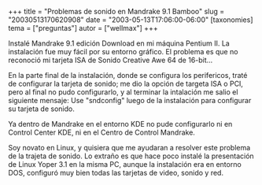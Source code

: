 +++
title = "Problemas de sonido en Mandrake 9.1 Bamboo"
slug = "20030513170620908"
date = "2003-05-13T17:06:00-06:00"
[taxonomies]
tema = ["preguntas"]
autor = ["wellmax"]
+++

Instalé Mandrake 9.1 edición Download en mi máquina Pentium II. La
instalación fue muy fácil por su entorno gráfico. El problema es que no
reconoció mi tarjeta ISA de Sonido Creative Awe 64 de 16-bit…

<!-- more -->
En la parte final de la instalación, donde se configura los perifericos,
traté de configurar la tarjeta de sonido; me dio la opción de targeta
ISA o PCI, pero al final no pudo configurarlo, y al terminar la
intalación me salio el siguiente mensaje: Use &quot;sndconfig&quot;
luego de la instalación para configurar su tarjeta de sonido.

Ya dentro de Mandrake en el entorno KDE no pude configurarlo ni en
Control Center KDE, ni en el Centro de Control Mandrake.

Soy novato en Linux, y quisiera que me ayudaran a resolver este problema
de la trajeta de sonido. Lo extraño es que hace poco instalé la
presentación de Linux Yoper 3.1 en la misma PC, aunque la instalación
era en entorno DOS, configuró muy bien todas las tarjetas de video,
sonido y red.


